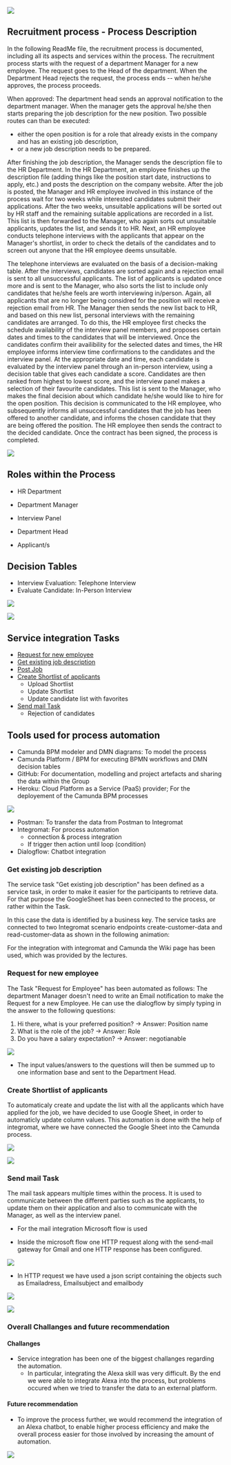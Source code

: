 ![](https://raw.githubusercontent.com/DigiBP/digibp-dom/master/Report%20Pics/recruitment.jpg?token=AjCUhxHgVTWjl5CuNBnzQtnPd_1e-Ur3ks5bG7ZEwA%3D%3D)


## Recruitment process - Process Description

In the following ReadMe file, the recruitment process is documented, including all its aspects and services within 
the process.
The recruitment process starts with the request of a department Manager for a new employee. The request goes to the Head of the department. When the Department Head rejects the request, the process ends -- when he/she approves, the process proceeds. 

When approved: The department head sends an approval notification to the department manager. When the 
manager gets the approval he/she then starts preparing the job description for the new position. 
Two possible routes can than be executed: 

- either the open position is for a role that already exists in the company and has an existing job description, 
- or a new job description needs to be prepared. 

After finishing the job description, the Manager sends the description file to the HR 
Department. In the HR Department, an employee finishes up the description file (adding things like the position start date, instructions to apply, etc.) and posts the description on the company 
website. After the job is posted, the Manager and HR employee involved in this instance of the process wait for two weeks while interested candidates submit their applications. After the two weeks, unsuitable 
applications will be sorted out by HR staff and the remaining suitable applications are recorded in a list. This list is then forwarded to the Manager, who 
again sorts out unsuitable applicants, updates the list, and sends it to HR. Next, an HR employee conducts telephone interviews with the applicants that appear on the Manager's shortlist, in order to check the details of the candidates and to screen out anyone that the HR employee deems unsuitable.

The telephone interviews are evaluated on the basis of a decision-making table. After the 
interviews, candidates are sorted again and a rejection email is sent to all unsuccessful applicants. The list of applicants is updated once more and is sent to the 
Manager, who also sorts the list to include only candidates that he/she feels are worth interviewing in/person. Again, all applicants that are no longer being considred for the position will receive a rejection email from HR. The Manager then sends the new list back to HR, and based on this new list, personal interviews 
with the remaining candidates are arranged. To do this, the HR employee first checks the schedule availability of the interview panel members, and proposes certain dates and times to the candidates that will be interviewed. Once the candidates confirm their availibility for the selected dates and times, the HR employee informs interview time confirmations to the candidates and the interview panel. At the appropriate date and time, each candidate is evaluated by the interview panel through an in-person interview, using a decision table that gives each candidate a score. Candidates are then ranked from highest to lowest score, and the interview panel makes a selection of their favourite candidates. This list is sent to the Manager, who makes the final decision about which candidate he/she would like to hire for the open position.
This decision is communicated to the HR employee, who subsequently informs all unsuccessful candidates that the job has been offered to another candidate, and informs the chosen candidate that they are being offered the position. The HR employee then sends the contract 
to the decided candidate. Once the contract has been signed, the process is completed.

![](https://raw.githubusercontent.com/DigiBP/digibp-dom/master/Report%20Pics/Bildschirmfoto%202018-05-24%20um%2014.46.10.png?token=AjCUh2nvx1PEy67KM8kxTyxqFaXyMHREks5bG7auwA%3D%3D)

## Roles within the Process

- HR Department
- Department Manager
- Interview Panel
- Department Head

- Applicant/s


## Decision Tables

- Interview Evaluation: Telephone Interview
- Evaluate Candidate: In-Person Interview

![](https://raw.githubusercontent.com/DigiBP/digibp-dom/master/Report%20Pics/Evaluate%20Candidate%20DMN.png?token=AjCUh_MSHd6V2tEd2MXCfWVVbtRKIHyQks5bG7jNwA%3D%3D)

![](https://raw.githubusercontent.com/DigiBP/digibp-dom/master/Report%20Pics/Evaluate%20Candidate_BPM.png?token=AjCUh9xXjraeovD7gA7CM_atqyFnK2TFks5bG7kZwA%3D%3D)


## Service integration Tasks

- [Request for new employee](Request)
- [Get existing job description](GetJob)
- [Post Job](post)
- [Create Shortlist of applicants](Shortlist)
  - Upload Shortlist
  - Update Shortlist
  - Update candidate list with favorites
- [Send mail Task](Send)
  - Rejection of candidates


## Tools used for process automation

- Camunda BPM modeler and DMN diagrams: To model the process
- Camunda Platform / BPM for executing BPMN workflows and DMN decision tables
- GitHub: For documentation, modelling and project artefacts and sharing the data within the Group
- Heroku: Cloud Platform as a Service (PaaS) provider; For the deployement of the Camunda BPM processes

![](https://raw.githubusercontent.com/DigiBP/digibp-dom/master/Report%20Pics/updateexcel.PNG?token=AjCUh0mOJWg8CT0kiXZRUEu8VX5SqNWyks5bG71swA%3D%3D)

- Postman: To transfer the data from Postman to Integromat
- Integromat: For process automation  
  - connection & process integration
  - If trigger then action until loop (condition)
- Dialogflow: Chatbot integration


### Get existing job description

The service task "Get existing job description" has been defined as a service task, in order to make it easier for the participants to retrieve data. For that purpose the GoogleSheet has been connected to the process, or rather within the Task. 

In this case the data is identified by a business key. The service tasks are connected to two Integromat scenario endpoints create-customer-data and read-customer-data as shown in the following animation:

For the integration with integromat and Camunda the Wiki page has been used, which was provided by the lectures.


### Request for new employee

The Task "Request for Employee" has been automated as follows: The department Manager doesn't need to write an Email notification to make the Request for a new Employee. He can use the dialogflow by simply typing in the answer to the following questions:

1. Hi there, what is your preferred position? -> Answer: Position name
2. What is the role of the job? -> Answer: Role
3. Do you have a salary expectation? -> Answer: negotianable

![](https://raw.githubusercontent.com/DigiBP/digibp-dom/master/Report%20Pics/dialogflowOne.PNG?token=AjCUh2xTw6qZ3RrwyTKBPy3_XkVJAfb0ks5bG7oIwA%3D%3D)

- The input values/answers to the questions will then be summed up to one information base and sent to the Department Head.

### Create Shortlist of applicants

To automaticaly create and update the list with all the applicants which have applied for the job, we have decided to use Google Sheet, in order to automaticly update column values. This automation is done with the help of integromat, where we have connected the Google Sheet into the Camunda process.

![](https://raw.githubusercontent.com/DigiBP/digibp-dom/master/Report%20Pics/updateexcel-select.PNG?token=AjCUh9N2k4rlLsKpMwgqnWEocnGaGbm8ks5bG75GwA%3D%3D)

![](https://raw.githubusercontent.com/DigiBP/digibp-dom/master/Report%20Pics/updateexcel-update.PNG?token=AjCUh_ytaLz4OTE6YaYPyFI3obfq7qvGks5bG76QwA%3D%3D)


### Send mail Task

The mail task appears multiple times within the process. It is used to communicate between the different parties such as the applicants, to update them on their application and also to communicate with the Manager, as well as the interview panel.

- For the mail integration Microsoft flow is used

- Inside the microsoft flow one HTTP request along with the send-mail gateway for Gmail and one HTTP response has been configured.

![](https://raw.githubusercontent.com/DigiBP/digibp-dom/master/Report%20Pics/email1st.PNG?token=AjCUh1ms-uJRyl9456QzaUKDPpXjq1Tyks5bG7_lwA%3D%3D)

- In HTTP request we have used a json script containing the objects such as Emailadress, Emailsubject and emailbody

![](https://raw.githubusercontent.com/DigiBP/digibp-dom/master/Report%20Pics/email2nd.PNG?token=AjCUhz-rg5AEx8j15pmi13HhWsglaBocks5bG8ALwA%3D%3D)

![](https://raw.githubusercontent.com/DigiBP/digibp-dom/master/Report%20Pics/email3rd.PNG?token=AjCUh2hh0_lFpSx4lWRm0iUvCt5U3xjYks5bG8AVwA%3D%3D)

### Overall Challanges and future recommendation 

#### Challanges

- Service integration has been one of the biggest challanges regarding the automation.
  - In particular, integrating the Alexa skill was very difficult. By the end we were able to integrate Alexa into the process, but problems occured when we tried to transfer the data to an external platform.
 
#### Future recommendation

- To improve the process further, we would recommend the integration of an Alexa chatbot, to enable higher process efficiency and make the overall process easier for those involved by increasing the amount of automation.


![](https://raw.githubusercontent.com/DigiBP/digibp-dom/master/Report%20Pics/Thank%20You.png?token=AjCUhxJRZf6stOqvFR5FIG0-Gpg_jdmEks5bG8aywA%3D%3D)
